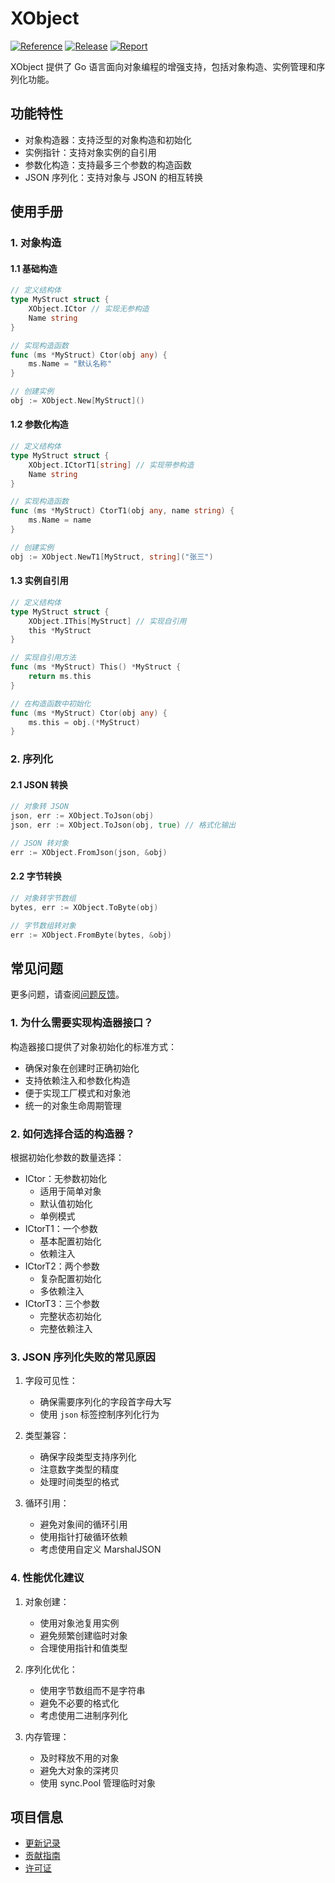 # XObject

[![Reference](https://pkg.go.dev/badge/github.com/eframework-org/EP.GO.UTIL/XObject.svg)](https://pkg.go.dev/github.com/eframework-org/EP.GO.UTIL/XObject)
[![Release](https://img.shields.io/github/v/tag/eframework-org/EP.GO.UTIL)](https://github.com/eframework-org/EP.GO.UTIL/tags)
[![Report](https://goreportcard.com/badge/github.com/eframework-org/EP.GO.UTIL)](https://goreportcard.com/report/github.com/eframework-org/EP.GO.UTIL)

XObject 提供了 Go 语言面向对象编程的增强支持，包括对象构造、实例管理和序列化功能。

## 功能特性

- 对象构造器：支持泛型的对象构造和初始化
- 实例指针：支持对象实例的自引用
- 参数化构造：支持最多三个参数的构造函数
- JSON 序列化：支持对象与 JSON 的相互转换

## 使用手册

### 1. 对象构造

#### 1.1 基础构造
```go
// 定义结构体
type MyStruct struct {
    XObject.ICtor // 实现无参构造
    Name string
}

// 实现构造函数
func (ms *MyStruct) Ctor(obj any) {
    ms.Name = "默认名称"
}

// 创建实例
obj := XObject.New[MyStruct]()
```

#### 1.2 参数化构造
```go
// 定义结构体
type MyStruct struct {
    XObject.ICtorT1[string] // 实现带参构造
    Name string
}

// 实现构造函数
func (ms *MyStruct) CtorT1(obj any, name string) {
    ms.Name = name
}

// 创建实例
obj := XObject.NewT1[MyStruct, string]("张三")
```

#### 1.3 实例自引用
```go
// 定义结构体
type MyStruct struct {
    XObject.IThis[MyStruct] // 实现自引用
    this *MyStruct
}

// 实现自引用方法
func (ms *MyStruct) This() *MyStruct {
    return ms.this
}

// 在构造函数中初始化
func (ms *MyStruct) Ctor(obj any) {
    ms.this = obj.(*MyStruct)
}
```

### 2. 序列化

#### 2.1 JSON 转换
```go
// 对象转 JSON
json, err := XObject.ToJson(obj)
json, err := XObject.ToJson(obj, true) // 格式化输出

// JSON 转对象
err := XObject.FromJson(json, &obj)
```

#### 2.2 字节转换
```go
// 对象转字节数组
bytes, err := XObject.ToByte(obj)

// 字节数组转对象
err := XObject.FromByte(bytes, &obj)
```

## 常见问题

更多问题，请查阅[问题反馈](../CONTRIBUTING.md#问题反馈)。

### 1. 为什么需要实现构造器接口？
构造器接口提供了对象初始化的标准方式：
- 确保对象在创建时正确初始化
- 支持依赖注入和参数化构造
- 便于实现工厂模式和对象池
- 统一的对象生命周期管理

### 2. 如何选择合适的构造器？
根据初始化参数的数量选择：
- ICtor：无参数初始化
  - 适用于简单对象
  - 默认值初始化
  - 单例模式
- ICtorT1：一个参数
  - 基本配置初始化
  - 依赖注入
- ICtorT2：两个参数
  - 复杂配置初始化
  - 多依赖注入
- ICtorT3：三个参数
  - 完整状态初始化
  - 完整依赖注入

### 3. JSON 序列化失败的常见原因
1. 字段可见性：
   - 确保需要序列化的字段首字母大写
   - 使用 `json` 标签控制序列化行为

2. 类型兼容：
   - 确保字段类型支持序列化
   - 注意数字类型的精度
   - 处理时间类型的格式

3. 循环引用：
   - 避免对象间的循环引用
   - 使用指针打破循环依赖
   - 考虑使用自定义 MarshalJSON

### 4. 性能优化建议

1. 对象创建：
   - 使用对象池复用实例
   - 避免频繁创建临时对象
   - 合理使用指针和值类型

2. 序列化优化：
   - 使用字节数组而不是字符串
   - 避免不必要的格式化
   - 考虑使用二进制序列化

3. 内存管理：
   - 及时释放不用的对象
   - 避免大对象的深拷贝
   - 使用 sync.Pool 管理临时对象

## 项目信息

- [更新记录](../CHANGELOG.md)
- [贡献指南](../CONTRIBUTING.md)
- [许可证](../LICENSE)
